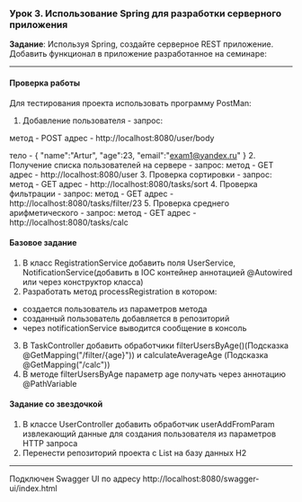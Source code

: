 ### Урок 3. Использование Spring для разработки серверного приложения
**Задание**: Используя Spring, создайте серверное REST приложение. Добавить функционал в приложение разработанное на семинаре:
***
#### Проверка работы

Для теcтирования проекта использовать программу PostMan:
1. Добавление пользователя - запрос:

метод - POST
адрес - http://localhost:8080/user/body

тело -
{
"name":"Artur",
"age":23,
"email":"exam1@yandex.ru"
}
2. Получение списка пользователей на сервере - запрос:
метод - GET
адрес - http://localhost:8080/user
3. Проверка сортировки - запрос:
метод - GET
адрес - http://localhost:8080/tasks/sort
4. Проверка фильтрации - запрос:
метод - GET
адрес - http://localhost:8080/tasks/filter/23
5. Проверка среднего арифметического - запрос:
метод - GET
адрес - http://localhost:8080/tasks/calc
#### Базовое задание
1. В класс RegistrationService добавить поля UserService, NotificationService(добавить в IOC контейнер аннотацией @Autowired или через конструктор класса)
2. Разработать метод processRegistration в котором:
- создается пользователь из параметров метода
- созданный пользователь добавляется в репозиторий
- через notificationService выводится сообщение в консоль
3. В TaskController добавить обработчики filterUsersByAge()(Подсказка @GetMapping("/filter/{age}")) и calculateAverageAge (Подсказка @GetMapping("/calc"))
4. В методе filterUsersByAge параметр age получать через аннотацию @PathVariable

#### Задание со звездочкой
1. В классе UserController добавить обработчик userAddFromParam извлекающий данные для создания пользователя из параметров HTTP запроса
2. Перенести репозиторий проекта с List<User> на базу данных H2
***
Подключен Swagger UI по адресу http://localhost:8080/swagger-ui/index.html